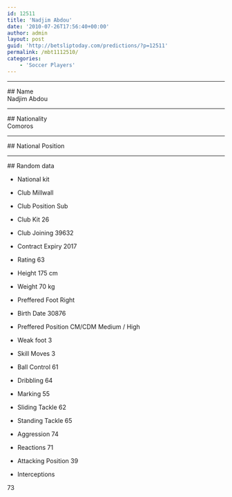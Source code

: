 ```yaml
---
id: 12511
title: 'Nadjim Abdou'
date: '2010-07-26T17:56:40+00:00'
author: admin
layout: post
guid: 'http://betsliptoday.com/predictions/?p=12511'
permalink: /mbt1112510/
categories:
    - 'Soccer Players'
---
```


- - - - - -

\## Name  
 Nadjim Abdou

- - - - - -

\## Nationality  
 Comoros

- - - - - -

\## National Position

- - - - - -

\## Random data

- National kit
- Club
 Millwall

- Club Position
 Sub

- Club Kit
 26

- Club Joining
 39632

- Contract Expiry
 2017

- Rating
 63

- Height
 175 cm

- Weight
 70 kg

- Preffered Foot
 Right

- Birth Date
 30876

- Preffered Position
 CM/CDM Medium / High

- Weak foot
 3

- Skill Moves
 3

- Ball Control
 61

- Dribbling
 64

- Marking
 55

- Sliding Tackle
 62

- Standing Tackle
 65

- Aggression
 74

- Reactions
 71

- Attacking Position
 39

- Interceptions

 73